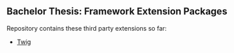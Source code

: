 Bachelor Thesis: Framework Extension Packages
---------------------------------------------


Repository contains these third party extensions so far:

 - [Twig][1]



[1]: http://github.com/fabpot/twig